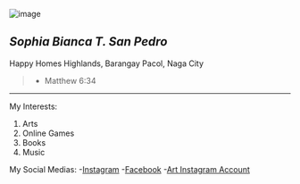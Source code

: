 ![image](https://github.com/user-attachments/assets/e762ee31-5941-4f0a-ac1f-3b041e5866d6) 
## ***Sophia Bianca T. San Pedro***
Happy Homes Highlands, Barangay Pacol, Naga City
>- Matthew 6:34
---
My Interests:
1. Arts
2. Online Games
3. Books
4. Music

My Social Medias:
-[Instagram](https://www.instagram.com/selfsophrait/?hl=en)
-[Facebook](https://www.facebook.com/sophia.sanpedro.52687/?locale=en_GB)
-[Art Instagram Account](https://www.instagram.com/sophportrait_/?hl=en)
